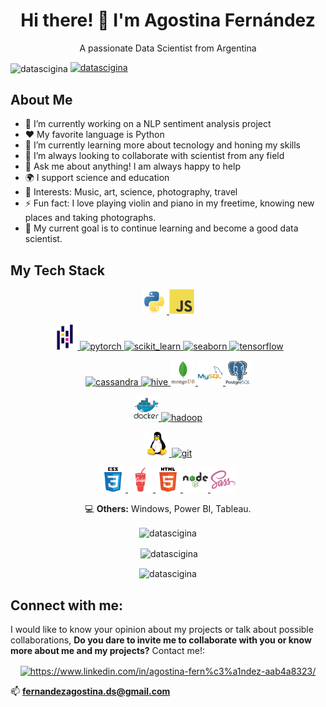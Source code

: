 <h1 align='center'>Hi there! 👋 I'm Agostina Fernández</h1>
<p align='center'>A passionate Data Scientist from Argentina</p>

<img src="https://komarev.com/ghpvc/?username=datascigina&label=Profile%20views&color=0e75b6&style=flat" alt="datascigina" align='center'/>
<a href="https://github.com/ryo-ma/github-profile-trophy"><img src="https://github-profile-trophy.vercel.app/?username=datascigina" alt="datascigina" /></a>

## About Me

- 🔭 I’m currently working on a NLP sentiment analysis project
- ❤️ My favorite language is Python
- 🌱 I’m currently learning more about tecnology and honing my skills
- 👯 I’m always looking to collaborate with scientist from any field
- 💬 Ask me about anything! I am always happy to help
- 🌍 I support science and education
- 💜 Interests: Music, art, science, photography, travel
- ⚡ Fun fact: I love playing violin and piano in my freetime, knowing new places and taking photographs.
- 📝 My current goal is to continue learning and become a good data scientist.

## My Tech Stack
<p align='center'>
    <a href="https://www.python.org" target="_blank" rel="noreferrer"> <img src="https://raw.githubusercontent.com/devicons/devicon/master/icons/python/python-original.svg" alt="python" width="40" height="40"/> </a> 
    <a href="https://developer.mozilla.org/en-US/docs/Web/JavaScript" target="_blank" rel="noreferrer"> <img src="https://raw.githubusercontent.com/devicons/devicon/master/icons/javascript/javascript-original.svg" alt="javascript" width="40" height="40"/> 
</p>

<p align='center'>
    <a href="https://pandas.pydata.org/" target="_blank" rel="noreferrer"> <img src="https://raw.githubusercontent.com/devicons/devicon/2ae2a900d2f041da66e950e4d48052658d850630/icons/pandas/pandas-original.svg" alt="pandas" width="40" height="40"/> </a> 
    <a href="https://pytorch.org/" target="_blank" rel="noreferrer"> <img src="https://www.vectorlogo.zone/logos/pytorch/pytorch-icon.svg" alt="pytorch" width="40" height="40"/> </a> 
    <a href="https://scikit-learn.org/" target="_blank" rel="noreferrer"> <img src="https://upload.wikimedia.org/wikipedia/commons/0/05/Scikit_learn_logo_small.svg" alt="scikit_learn" width="40" height="40"/> </a> 
    <a href="https://seaborn.pydata.org/" target="_blank" rel="noreferrer"> <img src="https://seaborn.pydata.org/_images/logo-mark-lightbg.svg" alt="seaborn" width="40" height="40"/> </a> 
    <a href="https://www.tensorflow.org" target="_blank" rel="noreferrer"> <img src="https://www.vectorlogo.zone/logos/tensorflow/tensorflow-icon.svg" alt="tensorflow" width="40" height="40"/> </a> 
</p>

<p align='center'>
    <a href="https://cassandra.apache.org/" target="_blank" rel="noreferrer"> <img src="https://www.vectorlogo.zone/logos/apache_cassandra/apache_cassandra-icon.svg" alt="cassandra" width="40" height="40"/> </a> 
    <a href="https://hive.apache.org/" target="_blank" rel="noreferrer"> <img src="https://www.vectorlogo.zone/logos/apache_hive/apache_hive-icon.svg" alt="hive" width="40" height="40"/> </a> 
    <a href="https://www.mongodb.com/" target="_blank" rel="noreferrer"> <img src="https://raw.githubusercontent.com/devicons/devicon/master/icons/mongodb/mongodb-original-wordmark.svg" alt="mongodb" width="40" height="40"/> </a> 
    <a href="https://www.mysql.com/" target="_blank" rel="noreferrer"> <img src="https://raw.githubusercontent.com/devicons/devicon/master/icons/mysql/mysql-original-wordmark.svg" alt="mysql" width="40" height="40"/> </a> 
    <a href="https://www.postgresql.org" target="_blank" rel="noreferrer"> <img src="https://raw.githubusercontent.com/devicons/devicon/master/icons/postgresql/postgresql-original-wordmark.svg" alt="postgresql" width="40" height="40"/> </a> 
</p>

<p align='center'>
    <a href="https://www.docker.com/" target="_blank" rel="noreferrer"> <img src="https://raw.githubusercontent.com/devicons/devicon/master/icons/docker/docker-original-wordmark.svg" alt="docker" width="40" height="40"/> </a> 
    <a href="https://hadoop.apache.org/" target="_blank" rel="noreferrer"> <img src="https://www.vectorlogo.zone/logos/apache_hadoop/apache_hadoop-icon.svg" alt="hadoop" width="40" height="40"/> </a> 
</p>

<p align='center'>
    <a href="https://www.linux.org/" target="_blank" rel="noreferrer"> <img src="https://raw.githubusercontent.com/devicons/devicon/master/icons/linux/linux-original.svg" alt="linux" width="40" height="40"/> </a> 
    <a href="https://git-scm.com/" target="_blank" rel="noreferrer"> <img src="https://www.vectorlogo.zone/logos/git-scm/git-scm-icon.svg" alt="git" width="40" height="40"/> </a> 
</p>

<p align='center'>
    <a href="https://www.w3schools.com/css/" target="_blank" rel="noreferrer"> <img src="https://raw.githubusercontent.com/devicons/devicon/master/icons/css3/css3-original-wordmark.svg" alt="css3" width="40" height="40"/> </a> 
    <a href="https://gulpjs.com" target="_blank" rel="noreferrer"> <img src="https://raw.githubusercontent.com/devicons/devicon/master/icons/gulp/gulp-plain.svg" alt="gulp" width="40" height="40"/> </a> 
    <a href="https://www.w3.org/html/" target="_blank" rel="noreferrer"> <img src="https://raw.githubusercontent.com/devicons/devicon/master/icons/html5/html5-original-wordmark.svg" alt="html5" width="40" height="40"/> </a> 
    <a href="https://nodejs.org" target="_blank" rel="noreferrer"> <img src="https://raw.githubusercontent.com/devicons/devicon/master/icons/nodejs/nodejs-original-wordmark.svg" alt="nodejs" width="40" height="40"/> </a> 
    <a href="https://sass-lang.com" target="_blank" rel="noreferrer"> <img src="https://raw.githubusercontent.com/devicons/devicon/master/icons/sass/sass-original.svg" alt="sass" width="40" height="40"/> </a>
</p>


<p align="center">💻 <b>Others:</b> Windows, Power BI, Tableau.</p>
<p align="center">
    <img align="center" src="https://github-readme-stats.vercel.app/api/top-langs?username=datascigina&show_icons=true&locale=en&layout=compact" alt="datascigina" />
</p>

<p align="center">&nbsp;<img align="center" src="https://github-readme-stats.vercel.app/api?username=datascigina&show_icons=true&locale=en" alt="datascigina" /></p>

<p align="center"><img align="center" src="https://github-readme-streak-stats.herokuapp.com/?user=datascigina&" alt="datascigina" /></p>

<h2>Connect with me:</h2>

I would like to know your opinion about my projects or talk about possible collaborations, <b>Do you dare to invite me to collaborate with you or know more about me and my projects?</b> Contact me!:

<p align="center">
<a href="https://linkedin.com/in/https://www.linkedin.com/in/agostina-fern%c3%a1ndez-aab4a8323/" target="blank"><img align="center" src="https://raw.githubusercontent.com/rahuldkjain/github-profile-readme-generator/master/src/images/icons/Social/linked-in-alt.svg" alt="https://www.linkedin.com/in/agostina-fern%c3%a1ndez-aab4a8323/" height="30" width="40" /></a>
</p>

📫 **fernandezagostina.ds@gmail.com**


